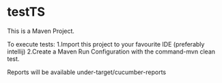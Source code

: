 # testTS

This is a Maven Project.

To execute tests:
1.Import this project to your favourite IDE (preferably intellij)
2.Create a Maven Run Configuration with the command-mvn clean test.

Reports will be available under-target/cucumber-reports
